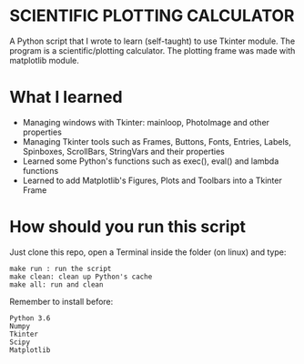 # SCIENTIFIC PLOTTING CALCULATOR

A Python script that I wrote to learn (self-taught) to use Tkinter module. The program is a scientific/plotting calculator.
The plotting frame was made with matplotlib module.

# What I learned

* Managing windows with Tkinter: mainloop, PhotoImage and other properties
* Managing Tkinter tools such as Frames, Buttons, Fonts, Entries, Labels, Spinboxes, ScrollBars, StringVars and their properties
* Learned some Python's functions such as exec(), eval() and lambda functions
* Learned to add Matplotlib's Figures, Plots and Toolbars into a Tkinter Frame

# How should you run this script

Just clone this repo, open a Terminal inside the folder (on linux) and type:
	
	make run : run the script
	make clean: clean up Python's cache
	make all: run and clean

Remember to install before:

	Python 3.6
	Numpy
	Tkinter
	Scipy
	Matplotlib

